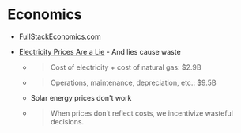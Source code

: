 Economics
=========

* [FullStackEconomics.com](https://fullstackeconomics.com/)


* [Electricity Prices Are a Lie](https://climateer.substack.com/p/price-lies) - And lies cause waste
    * > Cost of electricity + cost of natural gas: $2.9B
    * > Operations, maintenance, depreciation, etc.: $9.5B
    * Solar energy prices don't work
    * > When prices don’t reflect costs, we incentivize wasteful decisions.
